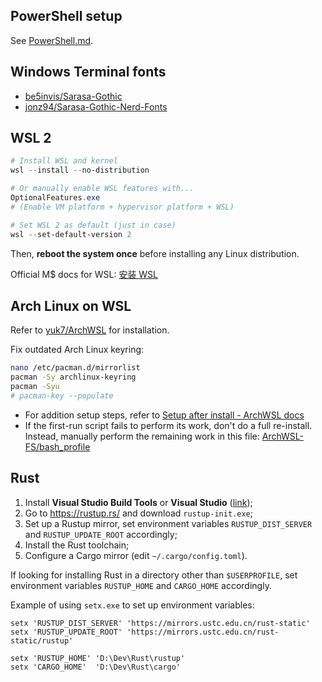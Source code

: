 ## PowerShell setup

See [PowerShell.md](./PowerShell.md).

## Windows Terminal fonts

- [be5invis/Sarasa-Gothic](https://github.com/be5invis/Sarasa-Gothic)
- [jonz94/Sarasa-Gothic-Nerd-Fonts](https://github.com/jonz94/Sarasa-Gothic-Nerd-Fonts)

## WSL 2

```ps1
# Install WSL and kernel
wsl --install --no-distribution

# Or manually enable WSL features with...
OptionalFeatures.exe
# (Enable VM platform + hypervisor platform + WSL)

# Set WSL 2 as default (just in case)
wsl --set-default-version 2
```

Then, **reboot the system once** before installing any Linux distribution.

Official M\$ docs for WSL: [安装 WSL](https://learn.microsoft.com/zh-cn/windows/wsl/install)

## Arch Linux on WSL

Refer to [yuk7/ArchWSL](https://github.com/yuk7/ArchWSL) for installation.

Fix outdated Arch Linux keyring:

```sh
nano /etc/pacman.d/mirrorlist
pacman -Sy archlinux-keyring
pacman -Syu
# pacman-key --populate
```

- For addition setup steps, refer to [Setup after install - ArchWSL docs](https://wsldl-pg.github.io/ArchW-docs/How-to-Setup/#setup-after-install)
- If the first-run script fails to perform its work, don't do a full re-install. Instead, manually perform the remaining work in this file: [ArchWSL-FS/bash\_profile](https://github.com/yuk7/ArchWSL-FS/blob/main/bash_profile)

## Rust

1. Install **Visual Studio Build Tools** or **Visual Studio** ([link](https://visualstudio.microsoft.com/zh-hans/downloads/));
2. Go to https://rustup.rs/ and download `rustup-init.exe`;
3. Set up a Rustup mirror, set environment variables `RUSTUP_DIST_SERVER` and `RUSTUP_UPDATE_ROOT` accordingly;
4. Install the Rust toolchain;
5. Configure a Cargo mirror (edit `~/.cargo/config.toml`).

If looking for installing Rust in a directory other than `$USERPROFILE`, set environment variables `RUSTUP_HOME` and `CARGO_HOME` accordingly.

Example of using `setx.exe` to set up environment variables:

```pwsh
setx 'RUSTUP_DIST_SERVER' 'https://mirrors.ustc.edu.cn/rust-static'
setx 'RUSTUP_UPDATE_ROOT' 'https://mirrors.ustc.edu.cn/rust-static/rustup'

setx 'RUSTUP_HOME' 'D:\Dev\Rust\rustup'
setx 'CARGO_HOME'  'D:\Dev\Rust\cargo'
```
